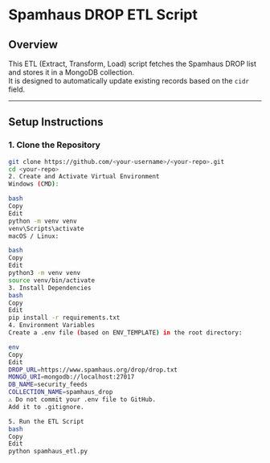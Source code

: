 # Spamhaus DROP ETL Script

## Overview
This ETL (Extract, Transform, Load) script fetches the Spamhaus DROP list and stores it in a MongoDB collection.  
It is designed to automatically update existing records based on the `cidr` field.

---

## Setup Instructions

### 1. Clone the Repository
```bash
git clone https://github.com/<your-username>/<your-repo>.git
cd <your-repo>
2. Create and Activate Virtual Environment
Windows (CMD):

bash
Copy
Edit
python -m venv venv
venv\Scripts\activate
macOS / Linux:

bash
Copy
Edit
python3 -m venv venv
source venv/bin/activate
3. Install Dependencies
bash
Copy
Edit
pip install -r requirements.txt
4. Environment Variables
Create a .env file (based on ENV_TEMPLATE) in the root directory:

env
Copy
Edit
DROP_URL=https://www.spamhaus.org/drop/drop.txt
MONGO_URI=mongodb://localhost:27017
DB_NAME=security_feeds
COLLECTION_NAME=spamhaus_drop
⚠ Do not commit your .env file to GitHub.
Add it to .gitignore.

5. Run the ETL Script
bash
Copy
Edit
python spamhaus_etl.py
